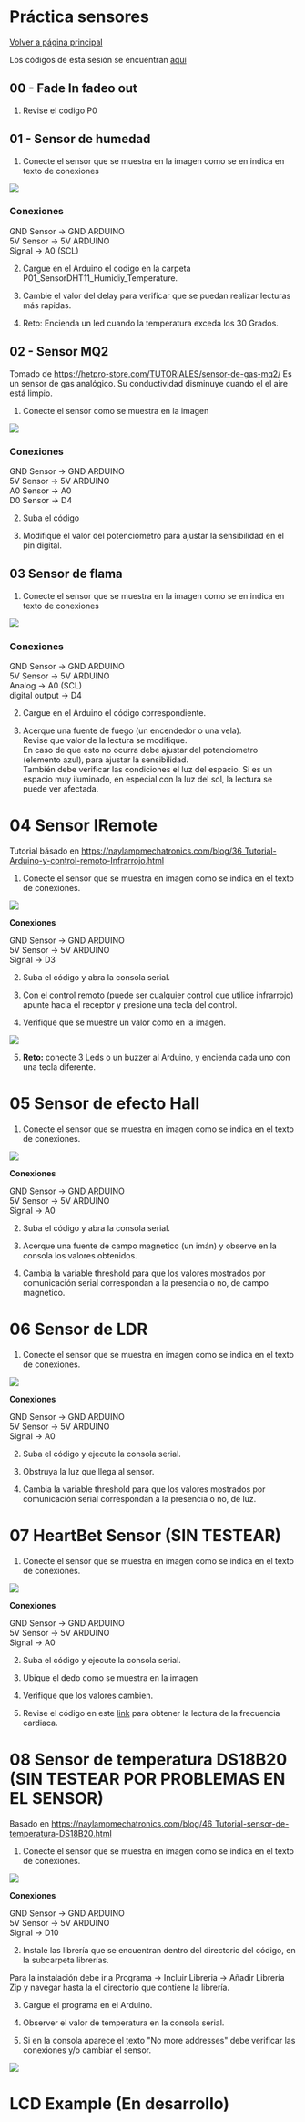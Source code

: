 # Práctica sensores

[Volver a página principal](../../Readme.md)

Los códigos de esta sesión se encuentran [aquí](https://github.com/sefigueroacUNAL/TModeladoUNAL/tree/master/Sesiones/P04_SENSORES)

## 00 - Fade In fadeo out

1) Revise el codigo P0

## 01 - Sensor de humedad

1) Conecte el sensor que se muestra en la imagen como se en indica en texto de conexiones

<img src="Images/01.png"/>

### Conexiones
GND Sensor -> GND ARDUINO <br>
5V Sensor -> 5V ARDUINO	<br>
Signal -> A0 (SCL)<br>

2) Cargue en el Arduino el codigo en la carpeta P01\_SensorDHT11\_Humidiy\_Temperature.


3) Cambie el valor del delay para verificar que se puedan realizar lecturas más rapidas.

4) Reto: Encienda un led cuando la temperatura exceda los 30 Grados.

## 02 -  Sensor MQ2
Tomado de <https://hetpro-store.com/TUTORIALES/sensor-de-gas-mq2/>
Es un sensor de gas analógico. Su conductividad disminuye cuando el el aire está limpio.

1) Conecte el sensor como se muestra en la imagen

<img src="Images/02.png"/>

### Conexiones 
GND Sensor -> GND ARDUINO <br>
5V Sensor -> 5V ARDUINO<br>
A0 Sensor -> A0<br>
D0 Sensor -> D4<br>

2) Suba el código 

3) Modifique el valor del potenciómetro para ajustar la sensibilidad en el pin digital.

## 03 Sensor de flama

1) Conecte el sensor que se muestra en la imagen como se en indica en texto de conexiones

<img src="Images/03.png"/>

### Conexiones
GND Sensor -> GND ARDUINO <br>
5V Sensor -> 5V ARDUINO	<br>
Analog -> A0 (SCL)<br>
digital output -> D4

2) Cargue en el Arduino el código correspondiente.
 
3) Acerque una fuente de fuego (un encendedor o una vela). <br>
Revise que valor de la lectura se modifique. <br>
En caso de que esto no ocurra debe ajustar del potenciometro (elemento azul), para ajustar la sensibilidad. <br>
También debe verificar las condiciones el luz del espacio. Si es un espacio muy iluminado, en especial con la luz del sol, la lectura se puede ver afectada.


# 04 Sensor IRemote
Tutorial básado en <https://naylampmechatronics.com/blog/36_Tutorial-Arduino-y-control-remoto-Infrarrojo.html> <br>

1) Conecte el sensor que se muestra en imagen como se indica en el texto de conexiones.

<img src="Images/04.png"/>

**Conexiones**

GND Sensor -> GND ARDUINO <br>
5V Sensor -> 5V ARDUINO	<br>
Signal -> D3 <br>

2) Suba el código y abra la consola serial.

3) Con el control remoto (puede ser cualquier control que utilice infrarrojo) apunte hacia el receptor y presione una tecla del control.

4) Verifique que se muestre un valor como en la imagen.
<img src="Images/04B.png"/>

5) **Reto:**  conecte 3 Leds o un buzzer al Arduino, y encienda cada uno con una tecla diferente.

# 05 Sensor de efecto Hall

1) Conecte el sensor que se muestra en imagen como se indica en el texto de conexiones.

<img src="Images/05.png"/>

**Conexiones**

GND Sensor -> GND ARDUINO <br>
5V Sensor -> 5V ARDUINO	<br>
Signal -> A0 <br>

2) Suba el código y abra la consola serial.

3) Acerque una fuente de campo magnetico (un imán) y observe en la consola los valores obtenidos.

4) Cambia la variable threshold para que los valores mostrados por comunicación serial correspondan a la presencia o no, de campo magnetico.


# 06 Sensor de LDR

1) Conecte el sensor que se muestra en imagen como se indica en el texto de conexiones.

<img src="Images/06.png"/>

**Conexiones**

GND Sensor -> GND ARDUINO <br>
5V Sensor -> 5V ARDUINO	<br>
Signal -> A0 <br>

2) Suba el código y ejecute la consola serial.

3) Obstruya la luz que llega al sensor.

4) Cambia la variable threshold para que los valores mostrados por comunicación serial correspondan a la presencia o no, de luz.

# 07 HeartBet Sensor (SIN TESTEAR)

1) Conecte el sensor que se muestra en imagen como se indica en el texto de conexiones.

<img src="Images/07.png"/>

**Conexiones**

GND Sensor -> GND ARDUINO <br>
5V Sensor -> 5V ARDUINO	<br>
Signal -> A0 <br>

2) Suba el código y ejecute la consola serial.

3) Ubique el dedo como se muestra en la imagen

4) Verifique que los valores cambien.

5) Revise el código en este [link](https://github.com/somenjana/Calibration-of-Keyes-KY-039-Sensor) para obtener la lectura de la frecuencia cardiaca. 


# 08 Sensor de temperatura DS18B20 (SIN TESTEAR POR PROBLEMAS EN EL SENSOR)

Basado en <https://naylampmechatronics.com/blog/46_Tutorial-sensor-de-temperatura-DS18B20.html>

1) Conecte el sensor que se muestra en imagen como se indica en el texto de conexiones.

<img src="Images/08.png"/>

**Conexiones**

GND Sensor -> GND ARDUINO <br>
5V Sensor -> 5V ARDUINO	<br>
Signal -> D10 <br>

2) Instale las librería que se encuentran dentro del directorio del código, en la subcarpeta librerías.

Para la instalación debe ir a Programa -> Incluir Libreria -> Añadir Librería Zip y navegar hasta la el directorio que contiene la librería.

3) Cargue el programa en el Arduino.

4) Observer el valor de temperatura en la consola serial.

5) Si en la consola aparece el texto \"No more addresses\" debe verificar las conexiones y\/o cambiar el sensor.

<img src="Images/08B.png"/>

# LCD Example (En desarrollo)


